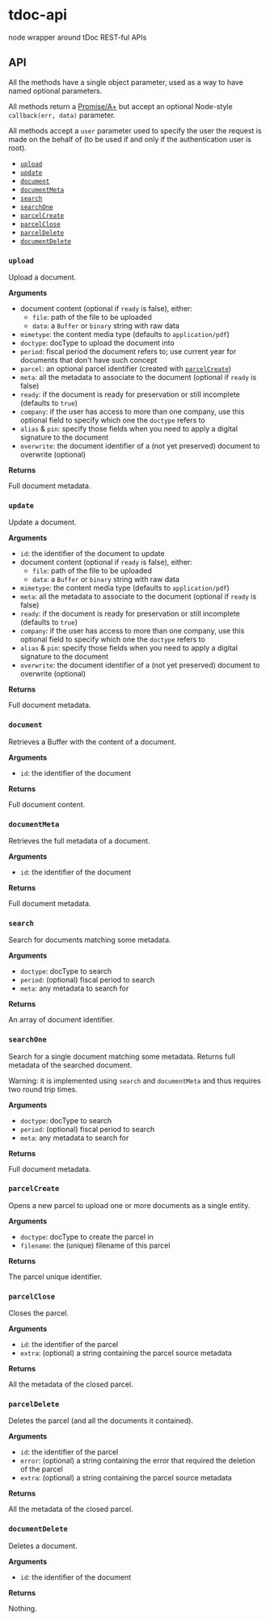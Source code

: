 tdoc-api
========

node wrapper around tDoc REST-ful APIs

API
---

All the methods have a single object parameter, used as a way to have named optional parameters.

All methods return a [Promise/A+](https://promisesaplus.com/) but accept an optional Node-style `callback(err, data)` parameter.

All methods accept a `user` parameter used to specify the user the request is made on the behalf of (to be used if and only if the authentication user is root).

<!-- START doctoc generated TOC please keep comment here to allow auto update -->

- [`upload`](#upload)
- [`update`](#update)
- [`document`](#document)
- [`documentMeta`](#documentmeta)
- [`search`](#search)
- [`searchOne`](#searchone)
- [`parcelCreate`](#parcelcreate)
- [`parcelClose`](#parcelclose)
- [`parcelDelete`](#parceldelete)
- [`documentDelete`](#documentdelete)

<!-- END doctoc generated TOC please keep comment here to allow auto update -->

### `upload`

Upload a document.

__Arguments__

* document content (optional if `ready` is false), either:
  * `file`: path of the file to be uploaded
  * `data`: a `Buffer` or `binary` string with raw data
* `mimetype`: the content media type (defaults to `application/pdf`)
* `doctype`: docType to upload the document into
* `period`: fiscal period the document refers to; use current year for documents that don't have such concept
* `parcel`: an optional parcel identifier (created with [`parcelCreate`](#parcelcreate))
* `meta`: all the metadata to associate to the document (optional if `ready` is false)
* `ready`: if the document is ready for preservation or still incomplete (defaults to `true`)
* `company`: if the user has access to more than one company, use this optional field to specify which one the `doctype` refers to
* `alias` & `pin`: specify those fields when you need to apply a digital signature to the document
* `overwrite`: the document identifier of a (not yet preserved) document to overwrite (optional)

__Returns__

Full document metadata.

### `update`

Update a document.

__Arguments__

* `id`: the identifier of the document to update
* document content (optional if `ready` is false), either:
  * `file`: path of the file to be uploaded
  * `data`: a `Buffer` or `binary` string with raw data
* `mimetype`: the content media type (defaults to `application/pdf`)
* `meta`: all the metadata to associate to the document (optional if `ready` is false)
* `ready`: if the document is ready for preservation or still incomplete (defaults to `true`)
* `company`: if the user has access to more than one company, use this optional field to specify which one the `doctype` refers to
* `alias` & `pin`: specify those fields when you need to apply a digital signature to the document
* `overwrite`: the document identifier of a (not yet preserved) document to overwrite (optional)

__Returns__

Full document metadata.

### `document`

Retrieves a Buffer with the content of a document.

__Arguments__

* `id`: the identifier of the document

__Returns__

Full document content.

### `documentMeta`

Retrieves the full metadata of a document.

__Arguments__

* `id`: the identifier of the document

__Returns__

Full document metadata.

### `search`

Search for documents matching some metadata.

__Arguments__

* `doctype`: docType to search
* `period`: (optional) fiscal period to search
* `meta`: any metadata to search for

__Returns__

An array of document identifier.

### `searchOne`

Search for a single document matching some metadata.
Returns full metadata of the searched document.

Warning: it is implemented using `search` and `documentMeta` and thus requires two round trip times.

__Arguments__

* `doctype`: docType to search
* `period`: (optional) fiscal period to search
* `meta`: any metadata to search for

__Returns__

Full document metadata.

### `parcelCreate`

Opens a new parcel to upload one or more documents as a single entity.

__Arguments__

* `doctype`: docType to create the parcel in
* `filename`: the (unique) filename of this parcel

__Returns__

The parcel unique identifier.

### `parcelClose`

Closes the parcel.

__Arguments__

* `id`: the identifier of the parcel
* `extra`: (optional) a string containing the parcel source metadata

__Returns__

All the metadata of the closed parcel.

### `parcelDelete`

Deletes the parcel (and all the documents it contained).

__Arguments__

* `id`: the identifier of the parcel
* `error`: (optional) a string containing the error that required the deletion of the parcel
* `extra`: (optional) a string containing the parcel source metadata

__Returns__

All the metadata of the closed parcel.

### `documentDelete`

Deletes a document.

__Arguments__

* `id`: the identifier of the document

__Returns__

Nothing.
